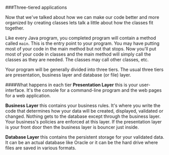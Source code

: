 <!--djw:done-->
###Three-tiered applications

Now that we've talked about how we can make our code better and more organized by creating classes lets talk a little about how the classes fit together. 


Like every Java program, you completed program will contain a method called ```main```. This is the entry point to your program. You may have putting most of your code in the main method but not that stops. Now you'll put most of your code in classes and the main method will simply call the classes as they are needed. The classes may call other classes, etc.

Your program will be generally divided into three tiers. The usual three tiers are presentation, business layer and database (or file) layer. 

####What happens in each tier
**Presentation Layer** this is your user-interface. It's the console for a command-line program and the web pages for a web application.

**Business Layer** this contains your business rules. It's where you write the code that determines how your data will be created, displayed, validated or changed. Nothing gets to the database except through the business layer.  Your business's policies are enforced at this layer. If the presentation layer is your front door then the business layer is bouncer just inside.

**Database Layer** this contains the persistent storage for your validated data. It can be an actual database like Oracle or it can be the hard drive where files are saved in various formats.

